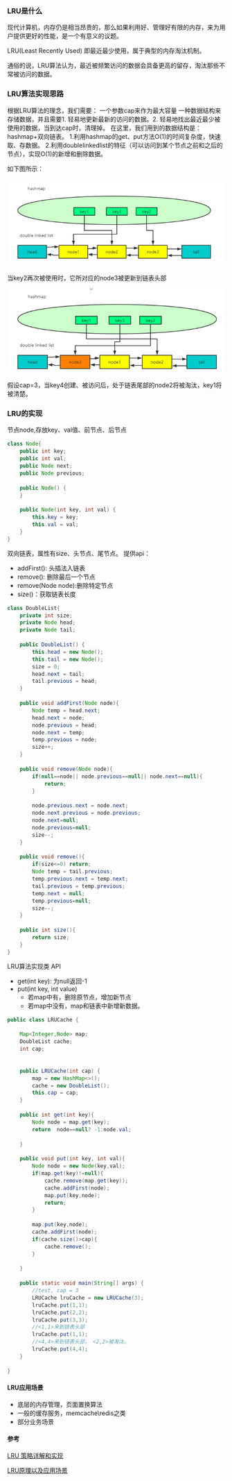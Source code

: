 
### LRU是什么

现代计算机，内存仍是相当昂贵的，那么如果利用好、管理好有限的内存，来为用户提供更好的性能，是一个有意义的议题。

LRU(Least Recently Used) 即最近最少使用，属于典型的内存淘汰机制。

通俗的说，LRU算法认为，最近被频繁访问的数据会具备更高的留存，淘汰那些不常被访问的数据。

### LRU算法实现思路

根据LRU算法的理念，我们需要：
一个参数cap来作为最大容量
一种数据结构来存储数据，并且需要1. 轻易地更新最新的访问的数据。2. 轻易地找出最近最少被使用的数据，当到达cap时，清理掉。
在这里，我们用到的数据结构是：hashmap+双向链表。
1.利用hashmap的get、put方法O(1)的时间复杂度，快速取、存数据。
2.利用doublelinkedlist的特征（可以访问到某个节点之前和之后的节点），实现O(1)的新增和删除数据。

如下图所示：

![lru1](../snapshot/2_lru1.png)

当key2再次被使用时，它所对应的node3被更新到链表头部

![lru2](../snapshot/2_lru2.png)

假设cap=3，当key4创建、被访问后，处于链表尾部的node2将被淘汰，key1将被清楚。

### LRU的实现

节点node,存放key、val值、前节点、后节点
```java
class Node{
    public int key;
    public int val;
    public Node next;
    public Node previous;

    public Node() {
    }

    public Node(int key, int val) {
        this.key = key;
        this.val = val;
    }
}
```

双向链表，属性有size、头节点、尾节点。
提供api：
+ addFirst(): 头插法入链表
+ remove(): 删除最后一个节点
+ remove(Node node):删除特定节点
+ size()：获取链表长度
```java
class DoubleList{
    private int size;
    private Node head;
    private Node tail;

    public DoubleList() {
        this.head = new Node();
        this.tail = new Node();
        size = 0;
        head.next = tail;
        tail.previous = head;
    }

    public void addFirst(Node node){
        Node temp = head.next;
        head.next = node;
        node.previous = head;
        node.next = temp;
        temp.previous = node;
        size++;
    }

    public void remove(Node node){
        if(null==node|| node.previous==null|| node.next==null){
            return;
        }

        node.previous.next = node.next;
        node.next.previous = node.previous;
        node.next=null;
        node.previous=null;
        size--;
    }

    public void remove(){
        if(size<=0) return;
        Node temp = tail.previous;
        temp.previous.next = temp.next;
        tail.previous = temp.previous;
        temp.next = null;
        temp.previous=null;
        size--;
    }

    public int size(){
        return size;
    }
}
```
LRU算法实现类
API
+ get(int key): 为null返回-1
+ put(int key, int value)
  + 若map中有，删除原节点，增加新节点
  + 若map中没有，map和链表中新增新数据。
```java
public class LRUCache {

    Map<Integer,Node> map;
    DoubleList cache;
    int cap;


    public LRUCache(int cap) {
        map = new HashMap<>();
        cache = new DoubleList();
        this.cap = cap;
    }

    public int get(int key){
        Node node = map.get(key);
        return  node==null? -1:node.val;

    }

    public void put(int key, int val){
        Node node = new Node(key,val);
        if(map.get(key)!=null){
            cache.remove(map.get(key));
            cache.addFirst(node);
            map.put(key,node);
            return;
        }

        map.put(key,node);
        cache.addFirst(node);
        if(cache.size()>cap){
            cache.remove();
        }

    }

    public static void main(String[] args) {
        //test, cap = 3
        LRUCache lruCache = new LRUCache(3);
        lruCache.put(1,1);
        lruCache.put(2,2);
        lruCache.put(3,3);
        //<1,1>来到链表头部
        lruCache.put(1,1);
        //<4,4>来到链表头部， <2,2>被淘汰。
        lruCache.put(4,4);
    }

}

```

#### LRU应用场景

+ 底层的内存管理，页面置换算法
+ 一般的缓存服务，memcache\redis之类
+ 部分业务场景


#### 参考
[LRU 策略详解和实现](https://leetcode-cn.com/problems/lru-cache/solution/lru-ce-lue-xiang-jie-he-shi-xian-by-labuladong/)

[LRU原理以及应用场景](http://doumaomao.github.io/blog/LRU%E5%8E%9F%E7%90%86%E4%BB%A5%E5%8F%8A%E5%BA%94%E7%94%A8%E5%9C%BA%E6%99%AF.html)